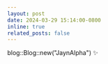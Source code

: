 ```yaml
---
layout: post
date: 2024-03-29 15:14:00-0800
inline: true
related_posts: false
---
```


blog::Blog::new("JaynAlpha") :sparkles:
